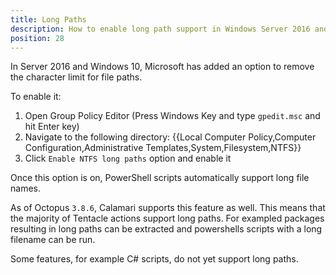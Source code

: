```yaml
---
title: Long Paths
description: How to enable long path support in Windows Server 2016 and Windows 10.
position: 28
---
```

In Server 2016 and Windows 10, Microsoft has added an option to remove the character limit for file paths. 

To enable it:
1. Open Group Policy Editor (Press Windows Key and type `gpedit.msc` and hit Enter key)
2. Navigate to the following directory:  {{Local Computer Policy,Computer Configuration,Administrative Templates,System,Filesystem,NTFS}}
3. Click `Enable NTFS long paths` option and enable it

Once this option is on, PowerShell scripts automatically support long file names. 

As of Octopus `3.8.6`, Calamari supports this feature as well. This means that the majority of Tentacle actions support long paths. For exampled packages resulting in long paths can be extracted and powershells scripts with a long filename can be run. 

Some features, for example C# scripts, do not yet support long paths.